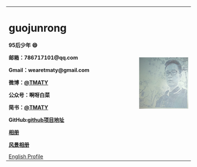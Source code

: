 <table border="0">
  <tr>
    <td width="60%">
      <h1>guojunrong</h1>
      <p><b>95后少年 😄</b></p>
      <p><b>邮箱：786717101@qq.com</b></p>
      <p><b>Gmail：wearetmaty@gmail.com</b></p>
      <p><b>微博：<a href="https://weibo.com/p/1005056150352504">@TMATY</a></b></p>
      <p><b>公众号：啊呀白菜</b></p>
      <p><b>简书：<a href="https://www.jianshu.com/u/d1d9799dac21">@TMATY</a></b></p>
      <p><b>GitHub:<a href="https://github.com/guojunrong/guojunrong.github.io">github项目地址</a></b></p>
      <p><b><a href="/personal album.html">相册</a></b></p>
      <p><b><a href="/albums.html">风景相册</a></b></p>
      <a href="/index-en.html">English Profile</a>
    </td>
    <td width="25%">
      <img src="/myself.PNG" width="100%">
    </td>
  </tr>
</table>
